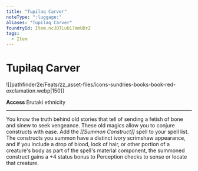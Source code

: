 ```yaml
---
title: "Tupilaq Carver"
noteType: ":luggage:"
aliases: "Tupilaq Carver"
foundryId: Item.ncJQTLuU17mmUDrZ
tags:
  - Item
---
```


# Tupilaq Carver
![[pathfinder2e/Feats/zz_asset-files/icons-sundries-books-book-red-exclamation.webp|150]]

**Access** Erutaki ethnicity

* * *

You know the truth behind old stories that tell of sending a fetish of bone and sinew to seek vengeance. These old magics allow you to conjure constructs with ease. Add the _[[Summon Construct]]_ spell to your spell list. The constructs you summon have a distinct ivory scrimshaw appearance, and if you include a drop of blood, lock of hair, or other portion of a creature's body as part of the spell's material component, the summoned construct gains a +4 status bonus to Perception checks to sense or locate that creature.
